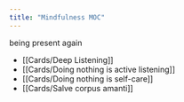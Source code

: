 ```yaml
---
title: "Mindfulness MOC"
---
```

being present again
+ [[Cards/Deep Listening]]
+ [[Cards/Doing nothing is active listening]]
+ [[Cards/Doing nothing is self-care]]
+ [[Cards/Salve corpus amanti]]